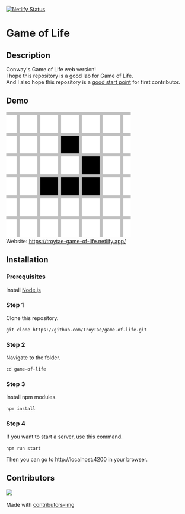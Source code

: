 [![Netlify Status](https://api.netlify.com/api/v1/badges/02463762-5814-4b93-89a9-6921a7c00a50/deploy-status)](https://app.netlify.com/sites/troytae-game-of-life/deploys)

# Game of Life

## Description

Conway's Game of Life web version!  
I hope this repository is a good lab for Game of Life.  
And I also hope this repository is a [good start point](https://github.com/TroyTae/game-of-life/issues?q=is%3Aissue+is%3Aopen+label%3A%22help+wanted%22) for first contributor.

## Demo

![Demo gif](./.github/images/favicon.gif)  
Website: https://troytae-game-of-life.netlify.app/

## Installation

### Prerequisites

Install [Node.js](https://nodejs.org)

### Step 1

Clone this repository.

```
git clone https://github.com/TroyTae/game-of-life.git
```

### Step 2

Navigate to the folder.

```
cd game-of-life
```

### Step 3

Install npm modules.

```
npm install
```

### Step 4

If you want to start a server, use this command.

```
npm run start
```

Then you can go to http://localhost:4200 in your browser.

## Contributors

<a href="https://github.com/TroyTae/game-of-life/graphs/contributors">
  <img src="https://contributors-img.firebaseapp.com/image?repo=TroyTae/game-of-life" />
</a>

Made with [contributors-img](https://contributors-img.firebaseapp.com)
